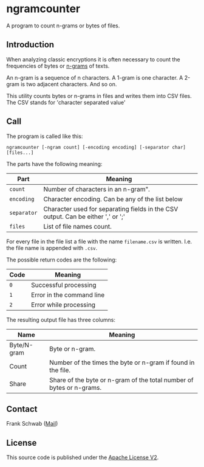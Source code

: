 # ngramcounter

A program to count n-grams or bytes of files.

## Introduction

When analyzing classic encryptions it is often necessary to count the frequencies of bytes or [n-grams](https://en.wikipedia.org/wiki/N-gram) of texts.

An n-gram is a sequence of n characters.
A 1-gram is one character.
A 2-gram is two adjacent characters.
And so on.

This utility counts bytes or n-grams in files and writes them into CSV files.
The CSV stands for 'character separated value'

## Call

The program is called like this:

```
ngramcounter [-ngram count] [-encoding encoding] [-separator char] [files...]
```

The parts have the following meaning:

| Part        | Meaning                                                                          |
|-------------|----------------------------------------------------------------------------------|
| `count`     | Number of characters in an n-gram".                                              |
| `encoding`  | Character encoding. Can be any of the list below                                 |
| `separator` | Character used for separating fields in the CSV output. Can be either ',' or ';' |
| `files`     | List of file names count.                                                        |

For every file in the file list a file with the name `filename.csv` is written.
I.e. the file name is appended with `.csv`.

The possible return codes are the following:

| Code | Meaning                   |
|------|---------------------------|
| `0`  | Successful processing     |
| `1`  | Error in the command line |
| `2`  | Error while processing    |

The resulting output file has three columns:

| Name        | Meaning                                                              |
|-------------|----------------------------------------------------------------------|
| Byte/N-gram | Byte or n-gram.                                                      |
| Count       | Number of the times the byte or n-gram if found in the file.         |
| Share       | Share of the byte or n-gram of the total number of bytes or n-grams. |

## Contact

Frank Schwab ([Mail](mailto:github.sfdhi@slmails.com "Mail"))

## License

This source code is published under the [Apache License V2](https://www.apache.org/licenses/LICENSE-2.0.txt).
